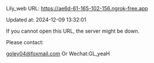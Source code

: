 Lily_web URL: https://ae6d-61-165-102-156.ngrok-free.app

Updated at: 2024-12-09 13:32:01

If you cannot open this URL, the server might be down.

Please contact: 

goley04@foxmail.com Or Wechat:GL_yeaH